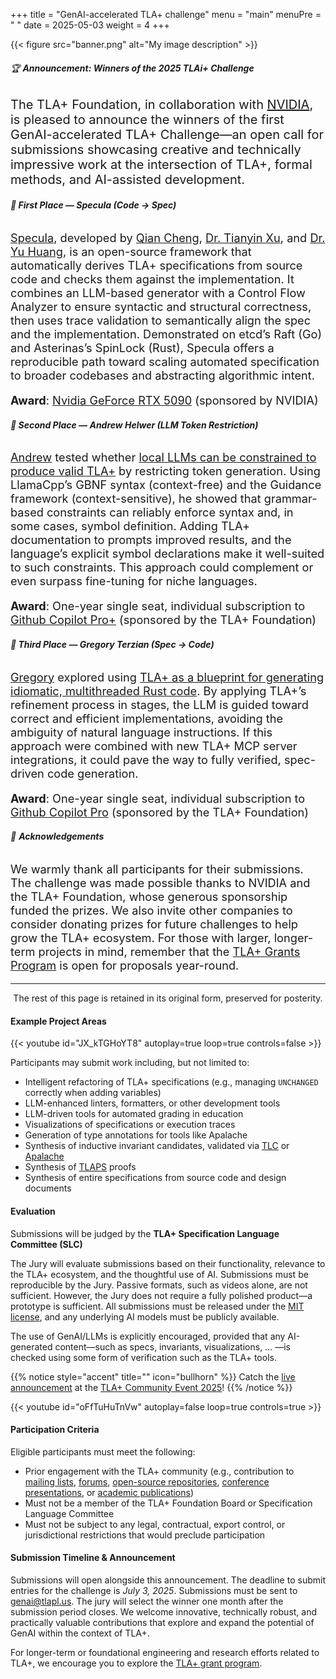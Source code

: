 +++
title = "GenAI-accelerated TLA+ challenge"
menu = "main"
menuPre = "<i class='fa-solid fa-trophy'></i> "
date = 2025-05-03
weight = 4
+++


{{< figure src="banner.png" alt="My image description" >}}


###### 🏆 **Announcement: Winners of the 2025 TLAi+ Challenge**

<span style="font-size: 20px;">

The TLA+ Foundation, in collaboration with [NVIDIA](https://www.nvidia.com/en-us/), is pleased to announce the winners of the first GenAI-accelerated TLA+ Challenge—an open call for submissions showcasing creative and technically impressive work at the intersection of TLA+, formal methods, and AI-assisted development.

</span>

###### **🥇 First Place — Specula *(Code → Spec)***

<span style="font-size: 1.3em;">

[Specula](https://github.com/specula-org/Specula), developed by [Qian Cheng](https://github.com/Qian-Cheng-nju), [Dr. Tianyin Xu](https://siebelschool.illinois.edu/about/people/faculty/tyxu), and [Dr. Yu Huang](https://cs.nju.edu.cn/yuhuang/), is an open-source framework that automatically derives TLA+ specifications from source code and checks them against the implementation. It combines an LLM-based generator with a Control Flow Analyzer to ensure syntactic and structural correctness, then uses trace validation to semantically align the spec and the implementation. Demonstrated on etcd’s Raft (Go) and Asterinas’s SpinLock (Rust), Specula offers a reproducible path toward scaling automated specification to broader codebases and abstracting algorithmic intent.

**Award**: [Nvidia GeForce RTX 5090](https://www.nvidia.com/en-us/geforce/graphics-cards/50-series/rtx-5090/) (sponsored by NVIDIA)

</span>

###### **🥈 Second Place — Andrew Helwer *(LLM Token Restriction)***

<span style="font-size: 1.3em;">

[Andrew](https://ahelwer.ca) tested whether [local LLMs can be constrained to produce valid TLA+](https://codeberg.org/tlaplus/tla-constrain-llm) by restricting token generation. Using LlamaCpp’s GBNF syntax (context-free) and the Guidance framework (context-sensitive), he showed that grammar-based constraints can reliably enforce syntax and, in some cases, symbol definition. Adding TLA+ documentation to prompts improved results, and the language’s explicit symbol declarations make it well-suited to such constraints. This approach could complement or even surpass fine-tuning for niche languages.

**Award**: One-year single seat, individual subscription to [Github Copilot Pro+](https://github.com/github-copilot/pro-plus) (sponsored by the TLA+ Foundation)

</span>

###### **🥉 Third Place — Gregory Terzian *(Spec → Code)***

<span style="font-size: 1.3em;">

[Gregory](https://github.com/gterzian) explored using [TLA+ as a blueprint for generating idiomatic, multithreaded Rust code](https://github.com/gterzian/_refinement). By applying TLA+’s refinement process in stages, the LLM is guided toward correct and efficient implementations, avoiding the ambiguity of natural language instructions. If this approach were combined with new TLA+ MCP server integrations, it could pave the way to fully verified, spec-driven code generation.

**Award**: One-year single seat, individual subscription to [Github Copilot Pro](https://github.com/github-copilot/pro) (sponsored by the TLA+ Foundation)

</span>

###### 🙏 **Acknowledgements**

<span style="font-size: 1.3em;">

We warmly thank all participants for their submissions. The challenge was made possible thanks to NVIDIA and the TLA+ Foundation, whose generous sponsorship funded the prizes. We also invite other companies to consider donating prizes for future challenges to help grow the TLA+ ecosystem.  For those with larger, longer-term projects in mind, remember that the [TLA+ Grants Program](https://foundation.tlapl.us/grants/index.html) is open for proposals year-round.

</span>


-------------------------

<p style="text-align: center;">The rest of this page is retained in its original form, preserved for posterity.</p>



#### **Example Project Areas**

{{< youtube id="JX_kTGHoYT8" autoplay=true loop=true controls=false >}}

Participants may submit work including, but not limited to:

* Intelligent refactoring of TLA+ specifications (e.g., managing `UNCHANGED` correctly when adding variables)
* LLM-enhanced linters, formatters, or other development tools
* LLM-driven tools for automated grading in education
* Visualizations of specifications or execution traces
* Generation of type annotations for tools like Apalache
* Synthesis of inductive invariant candidates, validated via [TLC](https://github.com/tlaplus/tlaplus) or [Apalache](https://github.com/apalache-mc/apalache/)
* Synthesis of [TLAPS](https://github.com/tlaplus/tlapm) proofs
* Synthesis of entire specifications from source code and design documents

#### **Evaluation**

Submissions will be judged by the **TLA+ Specification Language Committee (SLC)**

The Jury will evaluate submissions based on their functionality, relevance to the TLA+ ecosystem, and the thoughtful use of AI. Submissions must be reproducible by the Jury. Passive formats, such as videos alone, are not sufficient. However, the Jury does not require a fully polished product—a prototype is sufficient. All submissions must be released under the [MIT license](https://opensource.org/license/mit), and any underlying AI models must be publicly available.

The use of GenAI/LLMs is explicitly encouraged, provided that any AI-generated content—such as specs, invariants, visualizations, … —is checked using some form of verification such as the TLA+ tools.

{{% notice style="accent" title="" icon="bullhorn" %}}
Catch the [live announcement](https://youtu.be/oFfTuHuTnVw) at the [TLA+ Community Event 2025](https://conf.tlapl.us/2025-etaps)!
{{% /notice %}}

{{< youtube id="oFfTuHuTnVw" autoplay=false loop=true controls=true >}}


#### **Participation Criteria**

Eligible participants must meet the following:

* Prior engagement with the TLA+ community (e.g., contribution to [mailing lists](https://groups.google.com/g/tlaplus), [forums](https://www.reddit.com/r/tlaplus/), [open-source repositories](https://github.com/tlaplus/), [conference presentations](https://conf.tlapl.us/), or [academic publications](https://scholar.google.com/scholar?q=TLA%2B))
* Must not be a member of the TLA+ Foundation Board or Specification Language Committee
* Must not be subject to any legal, contractual, export control, or jurisdictional restrictions that would preclude participation

#### **Submission Timeline & Announcement**

Submissions will open alongside this announcement. The deadline to submit entries for the challenge is *July 3, 2025*. Submissions must be sent to genai@tlapl.us. The jury will select the winner one month after the submission period closes. We welcome innovative, technically robust, and practically valuable contributions that explore and expand the potential of GenAI within the context of TLA+. 

For longer-term or foundational engineering and research efforts related to TLA+, we encourage you to explore the [TLA+ grant program](../grants/2024-grant-program/).

<!-- https://gohugo.io/shortcodes/youtube/ -->
<!-- https://docs.google.com/document/d/1QYpQQlgNJ-JHqM-GAfE9cEZt7bQaARgIc5qmbiuEKK4/edit?usp=sharing -->
